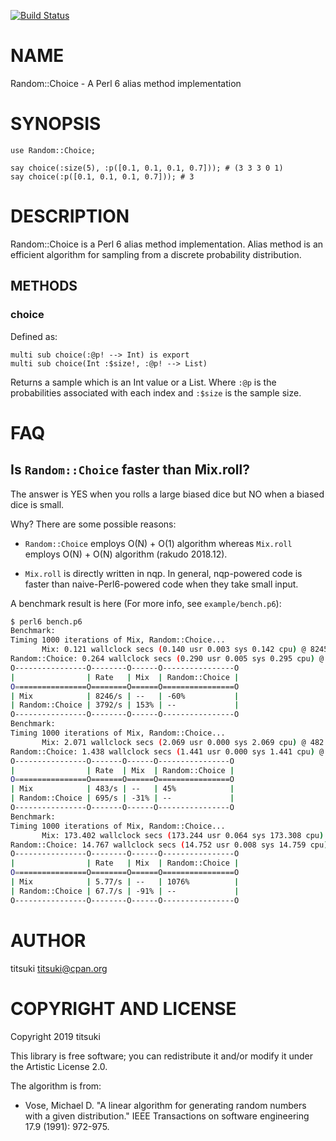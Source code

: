 [![Build Status](https://travis-ci.org/titsuki/p6-Random-Choice.svg?branch=master)](https://travis-ci.org/titsuki/p6-Random-Choice)

NAME
====

Random::Choice - A Perl 6 alias method implementation

SYNOPSIS
========

```perl6
use Random::Choice;

say choice(:size(5), :p([0.1, 0.1, 0.1, 0.7])); # (3 3 3 0 1)
say choice(:p([0.1, 0.1, 0.1, 0.7])); # 3
```

DESCRIPTION
===========

Random::Choice is a Perl 6 alias method implementation. Alias method is an efficient algorithm for sampling from a discrete probability distribution.

METHODS
-------

### choice

Defined as:

    multi sub choice(:@p! --> Int) is export
    multi sub choice(Int :$size!, :@p! --> List)

Returns a sample which is an Int value or a List. Where `:@p` is the probabilities associated with each index and `:$size` is the sample size.

FAQ
===

Is `Random::Choice` faster than Mix.roll?
-----------------------------------------

The answer is YES when you rolls a large biased dice but NO when a biased dice is small.

Why? There are some possible reasons:

  * `Random::Choice` employs O(N) + O(1) algorithm whereas `Mix.roll` employs O(N) + O(N) algorithm (rakudo 2018.12).

  * `Mix.roll` is directly written in nqp. In general, nqp-powered code is faster than naive-Perl6-powered code when they take small input.

A benchmark result is here (For more info, see `example/bench.p6`):

```bash
$ perl6 bench.p6 
Benchmark: 
Timing 1000 iterations of Mix, Random::Choice...
       Mix: 0.121 wallclock secs (0.140 usr 0.003 sys 0.142 cpu) @ 8245.995/s (n=1000)
Random::Choice: 0.264 wallclock secs (0.290 usr 0.005 sys 0.295 cpu) @ 3791.757/s (n=1000)
O----------------O--------O------O----------------O
|                | Rate   | Mix  | Random::Choice |
O================O========O======O================O
| Mix            | 8246/s | --   | -60%           |
| Random::Choice | 3792/s | 153% | --             |
O----------------O--------O------O----------------O
Benchmark: 
Timing 1000 iterations of Mix, Random::Choice...
       Mix: 2.071 wallclock secs (2.069 usr 0.000 sys 2.069 cpu) @ 482.973/s (n=1000)
Random::Choice: 1.438 wallclock secs (1.441 usr 0.000 sys 1.441 cpu) @ 695.211/s (n=1000)
O----------------O-------O------O----------------O
|                | Rate  | Mix  | Random::Choice |
O================O=======O======O================O
| Mix            | 483/s | --   | 45%            |
| Random::Choice | 695/s | -31% | --             |
O----------------O-------O------O----------------O
Benchmark: 
Timing 1000 iterations of Mix, Random::Choice...
       Mix: 173.402 wallclock secs (173.244 usr 0.064 sys 173.308 cpu) @ 5.767/s (n=1000)
Random::Choice: 14.767 wallclock secs (14.752 usr 0.008 sys 14.759 cpu) @ 67.721/s (n=1000)
O----------------O--------O------O----------------O
|                | Rate   | Mix  | Random::Choice |
O================O========O======O================O
| Mix            | 5.77/s | --   | 1076%          |
| Random::Choice | 67.7/s | -91% | --             |
O----------------O--------O------O----------------O
```

AUTHOR
======

titsuki <titsuki@cpan.org>

COPYRIGHT AND LICENSE
=====================

Copyright 2019 titsuki

This library is free software; you can redistribute it and/or modify it under the Artistic License 2.0.

The algorithm is from:

  * Vose, Michael D. "A linear algorithm for generating random numbers with a given distribution." IEEE Transactions on software engineering 17.9 (1991): 972-975.

